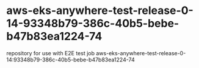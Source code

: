 # aws-eks-anywhere-test-release-0-14-93348b79-386c-40b5-bebe-b47b83ea1224-74
repository for use with E2E test job aws-eks-anywhere-test-release-0-14:93348b79-386c-40b5-bebe-b47b83ea1224-74
